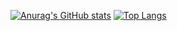 [![Anurag's GitHub stats](https://github-readme-stats.vercel.app/api?username=kalhorghazal&theme=neon&hide=prs&count_private=true&show_icons=true&include_all_commits=true)](https://github.com/anuraghazra/github-readme-stats) 
[![Top Langs](https://github-readme-stats.vercel.app/api/top-langs/?username=kalhorghazal&layout=compact&langs_count=9&hide=css,html,jupyter%20notebook,tex&theme=neon)](https://github.com/anuraghazra/github-readme-stats)
